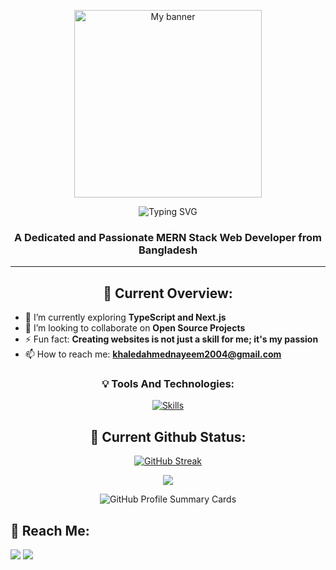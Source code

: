 <!-- Banner -->
<p align="center">
  <img width="full" height="300px" src="https://i.ibb.co/ZzMcF1C/Neon-Light-Pro-Game-Player-Guide-Presentation.jpg" alt="My banner">
</p>

<!-- Typing SVG -->
<p align="center">
  <img src="https://readme-typing-svg.demolab.com?font=Fira+Code&duration=4000&pause=1000&random=false&width=435&lines=Hi+%F0%9F%91%8B%2C+I'm+Khaled+Ahmed+Nayeem" alt="Typing SVG"/>
</p>

<!-- Header -->
<h3 align="center">A Dedicated and Passionate MERN Stack Web Developer from Bangladesh</h3>
<hr/>

<!-- Current Overview -->
<h2 align="center">🧐 Current Overview:</h2>

- 🌱 I’m currently exploring **TypeScript and Next.js**
- 👯 I’m looking to collaborate on **Open Source Projects**
- ⚡ Fun fact: **Creating websites is not just a skill for me; it's my passion**
- 📫 How to reach me: **khaledahmednayeem2004@gmail.com**

<!-- Tools and Technologies -->
<h3 align="center">💡 Tools And Technologies:</h3>
<p align="center">
  <a href="https://skillicons.dev">
    <img src="https://skillicons.dev/icons?i=html,css,tailwind,js,react,express,mongodb,firebase" alt="Skills" />
  </a>
</p>

<!-- Current Github Status -->
<h2 align="center">🚀 Current Github Status:</h2>

<!-- GitHub Streak Stats -->
<p align="center">
  <a href="https://github-readme-streak-stats.herokuapp.com?user=KhaledAhmed2004">
    <img src="https://github-readme-streak-stats.herokuapp.com?user=KhaledAhmed2004&hide_border=true" alt="GitHub Streak" />
  </a>
</p>

<!-- GitHub Top Languages -->
<p align="center">
  <img src="https://github-readme-stats.vercel.app/api/top-langs/?username=KhaledAhmed2004" wid/>
</p>

<!-- GitHub Profile Summary Cards -->
<p align="center">
  <img src="http://github-profile-summary-cards.vercel.app/api/cards/stats?username=KhaledAhmed2004&theme=default" alt="GitHub Profile Summary Cards" />
</p>

## 📱 **Reach Me**:

<p align="left">
  <a href="https://www.linkedin.com/in/khaled-ahmed-nayeem-96596826a/"><img src="https://img.icons8.com/fluent/48/000000/linkedin.png"/></a>
  <a href="mailto:khaledahmednayeem2004@gmail.com"><img src="https://img.icons8.com/fluency/48/000000/gmail-new.png"/></a>
</p>

